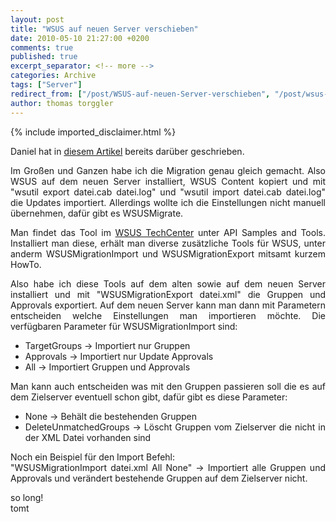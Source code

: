 ```yaml
---
layout: post
title: "WSUS auf neuen Server verschieben"
date: 2010-05-10 21:27:00 +0200
comments: true
published: true
excerpt_separator: <!-- more -->
categories: Archive
tags: ["Server"]
redirect_from: ["/post/WSUS-auf-neuen-Server-verschieben", "/post/wsus-auf-neuen-server-verschieben"]
author: thomas torggler
---
```

<!-- more -->
{% include imported_disclaimer.html %}
<p style="text-align: justify;">Daniel hat in <a href="/post/WSUS-verschieben.aspx">diesem Artikel</a> bereits dar&uuml;ber geschrieben.</p>
<p style="text-align: justify;">Im Gro&szlig;en und Ganzen habe ich die Migration genau gleich gemacht. Also WSUS auf dem neuen Server installiert, WSUS Content kopiert und mit "wsutil export datei.cab datei.log" und "wsutil import datei.cab datei.log" die Updates importiert. Allerdings wollte ich die Einstellungen nicht manuell &uuml;bernehmen, daf&uuml;r gibt es WSUSMigrate.</p>
<p style="text-align: justify;">Man findet das Tool im <a href="http://technet.microsoft.com/en-us/wsus/default.aspx" target="_blank">WSUS TechCenter</a> unter API Samples and Tools. Installiert man diese, erh&auml;lt man diverse zus&auml;tzliche Tools f&uuml;r WSUS, unter anderm WSUSMigrationImport und WSUSMigrationExport mitsamt kurzem HowTo.</p>
<p style="text-align: justify;">Also habe ich diese Tools auf dem alten sowie auf dem neuen Server installiert und mit "WSUSMigrationExport datei.xml" die Gruppen und Approvals exportiert. Auf dem neuen Server kann man dann mit Parametern entscheiden welche Einstellungen man importieren m&ouml;chte. Die verf&uuml;gbaren Parameter f&uuml;r WSUSMigrationImport sind:</p>
<ul>
<li>
<div style="text-align: justify;">TargetGroups -&gt; Importiert nur Gruppen</div>
</li>
<li>
<div style="text-align: justify;">Approvals -&gt; Importiert nur Update Approvals</div>
</li>
<li>
<div style="text-align: justify;">All -&gt; Importiert Gruppen und Approvals</div>
</li>
</ul>
<p style="text-align: justify;">Man kann auch entscheiden was mit den Gruppen passieren soll die es auf dem Zielserver eventuell schon gibt, daf&uuml;r gibt es diese Parameter:</p>
<ul>
<li>
<div style="text-align: justify;">None -&gt; Beh&auml;lt die bestehenden Gruppen</div>
</li>
<li>
<div style="text-align: justify;">DeleteUnmatchedGroups -&gt; L&ouml;scht Gruppen vom Zielserver die nicht in der XML Datei vorhanden sind</div>
</li>
</ul>
<p style="text-align: justify;">Noch ein Beispiel f&uuml;r den Import Befehl:<br />"WSUSMigrationImport datei.xml All None" -&gt; Importiert alle Gruppen und Approvals und ver&auml;ndert bestehende Gruppen auf dem Zielserver nicht.</p>
<p style="text-align: justify;">so long!<br />tomt</p>
